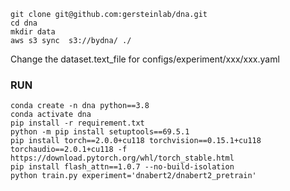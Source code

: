 ```
git clone git@github.com:gersteinlab/dna.git
cd dna
mkdir data
aws s3 sync  s3://bydna/ ./
```

Change the dataset.text_file for configs/experiment/xxx/xxx.yaml

### RUN
```
conda create -n dna python==3.8
conda activate dna
pip install -r requirement.txt
python -m pip install setuptools==69.5.1
pip install torch==2.0.0+cu118 torchvision==0.15.1+cu118 torchaudio==2.0.1+cu118 -f https://download.pytorch.org/whl/torch_stable.html
pip install flash_attn==1.0.7 --no-build-isolation
python train.py experiment='dnabert2/dnabert2_pretrain'
```
